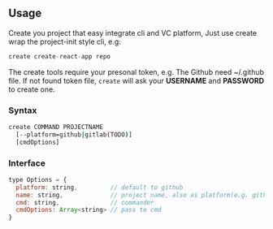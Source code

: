 ## Usage

Create you project that easy integrate cli and VC platform, Just use create wrap the project-init style cli, e.g:

```js
create create-react-app repo
```

The create tools require your presonal token, e.g. The Github need ~/.github file.
If not found token file, `create` will ask your **USERNAME** and **PASSWORD**
to create one.


### Syntax

```sh
create COMMAND PROJECTNAME
  [--platform=github|gitlab(TODO)]
  [cmdOptions]
```


### Interface

```js
type Options = {
  platform: string,         // default to github
  name: string,             // project name, also as platform(e.g. github) repo name
  cmd: string,              // commander
  cmdOptions: Array<string> // pass to cmd
}
```

